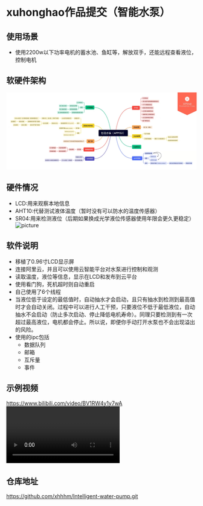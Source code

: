 # xuhonghao作品提交（智能水泵）

## 使用场景
- 使用2200w以下功率电机的蓄水池、鱼缸等，解放双手，还能远程查看液位，控制电机

## 软硬件架构
![picture](./picture/1.jpg)

## 硬件情况
- LCD:用来观察本地信息
- AHT10:代替测试液体温度（暂时没有可以防水的温度传感器）
- SR04:用来检测液位（后期如果换成光学液位传感器使用年限会更久更稳定）
![picture](./picture/DSC03042.png)

## 软件说明
- 移植了0.96寸LCD显示屏
- 连接阿里云，并且可以使用云智能平台对水泵进行控制和观测
- 读取温度，液位等信息，显示在LCD和发布到云平台
- 使用看门狗，死机超时则自动重启
- 自己使用了6个线程
- 当液位低于设定的最低值时，自动抽水才会启动，且只有抽水到检测到最高值时才会自动关闭。过程中可以进行人工干预，只要液位不低于最低液位，自动抽水不会启动（防止多次启动、停止降低电机寿命）。同理只要检测到有一次超过最高液位，电机都会停止。所以说，即便你手动打开水泵也不会出现溢出的风险。
- 使用的ipc包括
    - 数据队列
    - 邮箱
    - 互斥量
    - 事件

## 示例视频

<https://www.bilibili.com/video/BV1RW4y1y7wA>
<video src="https://www.bilibili.com/video/BV1RW4y1y7wA"></video>


## 仓库地址
<https://github.com/xhhhm/Intelligent-water-pump.git>






